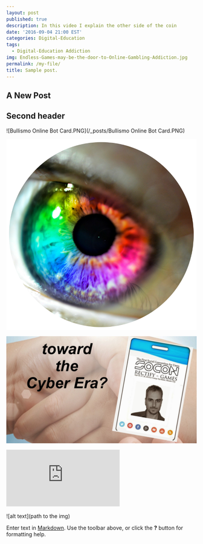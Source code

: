 ```yaml
---
layout: post
published: true
description: In this video I explain the other side of the coin
date: '2016-09-04 21:00 EST'
categories: Digital-Education
tags:
  - Digital-Education Addiction
img: Endless-Games-may-be-the-door-to-Online-Gambling-Addiction.jpg
permalink: /my-file/
title: Sample post.
---
```

## A New Post


## Second header

![Bullismo Online Bot Card.PNG](/_posts/Bullismo Online Bot Card.PNG)

![](/images/Digital%20Parenting%20Advice%20FB%20page%20logo.png)

![](/images/Dr%20Ivan%20Ferrero%20cyber%20psychologist%20cover%2001.jpg)

<iframe class="youtube-video" src="https://www.youtube.com/embed/dYPaypp4dG0" frameborder="0" allowfullscreen></iframe>

![alt text](path to the img)

Enter text in [Markdown](http://daringfireball.net/projects/markdown/). Use the toolbar above, or click the **?** button for formatting help.
